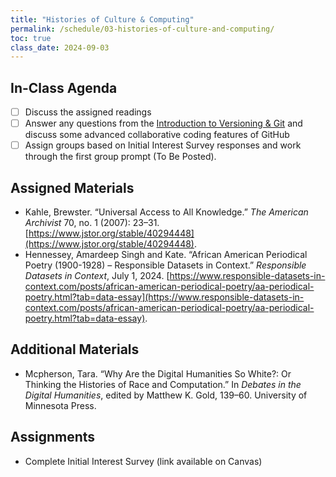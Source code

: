 ```yaml
---
title: "Histories of Culture & Computing"
permalink: /schedule/03-histories-of-culture-and-computing/
toc: true
class_date: 2024-09-03
---
```


## In-Class Agenda

- [ ] Discuss the assigned readings
- [ ] Answer any questions from the [Introduction to Versioning & Git]({{site.baseurl}}/materials/introducing-humanities-computing/03-intro-versioning-git/) and discuss some advanced collaborative coding features of GitHub
- [ ] Assign groups based on Initial Interest Survey responses and work through the first group prompt (To Be Posted).

## Assigned Materials

- Kahle, Brewster. “Universal Access to All Knowledge.” *The American Archivist* 70, no. 1 (2007): 23–31. [https://www.jstor.org/stable/40294448](https://www.jstor.org/stable/40294448).
- Hennessey, Amardeep Singh and Kate. “African American Periodical Poetry (1900-1928) – Responsible Datasets in Context.” *Responsible Datasets in Context*, July 1, 2024. [https://www.responsible-datasets-in-context.com/posts/african-american-periodical-poetry/aa-periodical-poetry.html?tab=data-essay](https://www.responsible-datasets-in-context.com/posts/african-american-periodical-poetry/aa-periodical-poetry.html?tab=data-essay).

## Additional Materials

- Mcpherson, Tara. “Why Are the Digital Humanities So White?: Or Thinking the Histories of Race and Computation.” In *Debates in the Digital Humanities*, edited by Matthew K. Gold, 139–60. University of Minnesota Press​.

## Assignments

- Complete Initial Interest Survey (link available on Canvas)